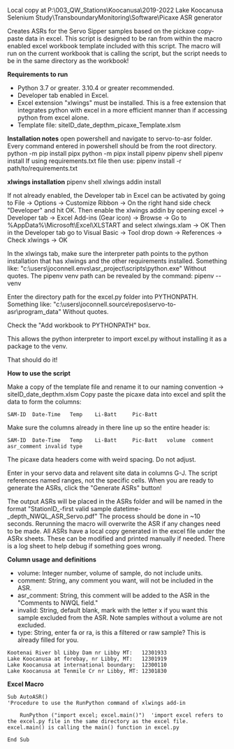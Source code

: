 Local copy at P:\003_QW_Stations\Koocanusa\2019-2022 Lake Koocanusa Selenium Study\TransboundaryMonitoring\Software\Picaxe ASR generator


Creates ASRs for the Servo Sipper samples based on the pickaxe copy-paste data in excel.
This script is designed to be ran from within the macro enabled excel workbook template included with this script.
The macro will run on the current workbook that is calling the script, but the script needs to be in the same directory as the workbook!


**Requirements to run**

- Python 3.7 or greater. 3.10.4 or greater recommended.
- Developer tab enabled in Excel.
- Excel extension "xlwings" must be installed.  This is a free extension that integrates python with excel in a more efficient manner than if accessing python from excel alone.
- Template file:  siteID_date_depthm_picaxe_Template.xlsm


**Installation notes**
open powershell and navigate to servo-to-asr folder.
Every command entered in powershell should be from the root directory.
	python -m pip install pipx
	python -m pipx install pipenv
	pipenv shell
	pipenv install
If using requirements.txt file then use:
	pipenv install -r path/to/requirements.txt

**xlwings installation**
pipenv shell
xlwings addin install

If not already enabled, the Developer tab in Excel can be activated by going to File -> Options -> Customize Ribbon -> On the right hand side check "Developer" and hit OK.
Then enable the xlwings addin by opening excel -> Developer tab -> Excel Add-ins (Gear icon) -> Browse -> Go to %AppData%\Microsoft\Excel\XLSTART and select xlwings.xlam -> OK
Then in the Developer tab go to Visual Basic -> Tool drop down -> References -> Check xlwings -> OK

In the xlwings tab, make sure the interpreter path points to the python installation that has xlwings and the other requirements installed.  Something like: "c:\users\joconnell\.envs\asr_project\scripts\python.exe" Without quotes.
The pipenv venv path can be revealed by the command:
pipenv --venv

Enter the directory path for the excel.py folder into PYTHONPATH.  Something like:
"c:\users\joconnell\.source\repos\servo-to-asr\program_data" Without quotes.

Check the "Add workbook to PYTHONPATH" box.

This allows the python interpreter to import excel.py without installing it as a package to the venv.

That should do it!



**How to use the script**

Make a copy of the template file and rename it to our naming convention -> siteID_date_depthm.xlsm
Copy paste the picaxe data into excel and split the data to form the columns:

`SAM-ID	 Date-Time	 Temp	 Li-Batt	 Pic-Batt`

Make sure the columns already in there line up so the entire header is:

`SAM-ID	 Date-Time	 Temp	 Li-Batt	 Pic-Batt	volume	comment	asr_comment	invalid	type`

The picaxe data headers come with weird spacing.  Do not adjust.

Enter in your servo data and relavent site data in columns G-J.  The script references named ranges, not the specific cells.  When you are ready to generate the ASRs, click the "Generate ASRs" button!

The output ASRs will be placed in the ASRs folder and will be named in the format "StationID_-first valid sample datetime-_depth_NWQL_ASR_Servo.pdf"
The process should be done in ~10 seconds.  Rerunning the macro will overwrite the ASR if any changes need to be made.
All ASRs have a local copy generated in the excel file under the ASRx sheets.  These can be modified and printed manually if needed.
There is a log sheet to help debug if something goes wrong.


**Column usage and definitions**

- volume: Integer number, volume of sample, do not include units.
- comment: String, any comment you want, will not be included in the ASR.
- asr_comment: String, this comment will be added to the ASR in the "Comments to NWQL field."
- invalid: String, default blank, mark with the letter x if you want this sample excluded from the ASR.  Note samples without a volume are not excluded.
- type: String, enter fa or ra, is this a filtered or raw sample?  This is already filled for you.


```
Kootenai River bl Libby Dam nr Libby MT:   12301933
Lake Koocanusa at forebay, nr Libby, MT:   12301919
Lake Koocanusa at international boundary:  12300110
Lake Koocanusa at Tenmile Cr nr Libby, MT: 12301830
```





**Excel Macro**

```
Sub AutoASR()
'Procedure to use the RunPython command of xlwings add-in
 
    RunPython ("import excel; excel.main()")  'import excel refers to the excel.py file in the same directory as the excel file.  excel.main() is calling the main() function in excel.py
 
End Sub
```

